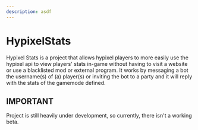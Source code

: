```yaml
---
description: asdf
---
```


# HypixelStats

Hypixel Stats is a project that allows hypixel players to more easily use the hypixel api to view players' stats in-game without having to visit a website or use a blacklisted mod or external program. It works by messaging a bot the username\(s\) of \(a\) player\(s\) or inviting the bot to a party and it will reply with the stats of the gamemode defined.

## IMPORTANT

Project is still heavily under development, so currently, there isn't a working beta.

